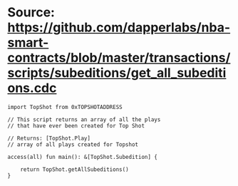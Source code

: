 # Source: https://github.com/dapperlabs/nba-smart-contracts/blob/master/transactions/scripts/subeditions/get_all_subeditions.cdc

```
import TopShot from 0xTOPSHOTADDRESS

// This script returns an array of all the plays
// that have ever been created for Top Shot

// Returns: [TopShot.Play]
// array of all plays created for Topshot

access(all) fun main(): &[TopShot.Subedition] {

    return TopShot.getAllSubeditions()
}
```